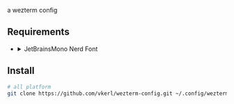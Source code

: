 a wezterm config

## Requirements

- <details>
    <summary>JetBrainsMono Nerd Font</summary>

  Install with HomeBrew (Macos)

  ```sh
  brew tap homebrew/cask-fonts
  brew install font-jetbrains-mono-nerd-font
  ```

  Install with Scoop (Windows)

  ```sh
  scoop bucket add nerd-fonts
  scoop install JetBrainsMono-NF
  ```

  > More Info:
  >
  > - <https://www.nerdfonts.com/#home>
  > - <https://github.com/ryanoasis/nerd-fonts?#font-installation>

    </details/>

## Install

```sh
# all platform
git clone https://github.com/vkerl/wezterm-config.git ~/.config/wezterm
```
